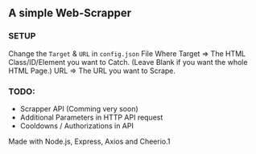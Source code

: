 ## A simple Web-Scrapper

### SETUP
Change the `Target` & `URL` in `config.json` File
Where Target => The HTML Class/ID/Element you want to Catch. (Leave Blank if you want the whole HTML Page.)
URL => The URL you want to Scrape.

### TODO:
- Scrapper API (Comming very soon)
- Additional Parameters in HTTP API request 
- Cooldowns / Authorizations in API

Made with Node.js, Express, Axios and Cheerio.1